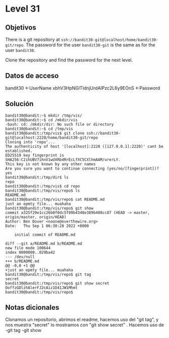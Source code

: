 # Level 31

## Objetivos
There is a git repository at `ssh://bandit30-git@localhost/home/bandit30-git/repo`. The password for the user `bandit30-git` is the same as for the user `bandit30`.

Clone the repository and find the password for the next level.

## Datos de acceso 
bandit30 <-UserName
xbhV3HpNGlTIdnjUrdAlPzc2L6y9EOnS <-Password
## Solución 
```shell
bandit30@bandit:~$ mkdir /tmp/vis/
bandit30@bandit:~$ cd /mkdir/vis
-bash: cd: /mkdir/dir: No such file or directory
bandit30@bandit:~$ cd /tmp/vis
bandit30@bandit:/tmp/vis$ git clone ssh://bandit30-git@localhost:2220/home/bandit30-git/repo
Cloning into 'repo'...
The authenticity of host '[localhost]:2220 ([127.0.0.1]:2220)' cant be established.
ED25519 key fingerprint is SHA256:C2ihUBV7ihnV1wUXRb4RrEcLfXC5CXlhmAAM/urerLY.
This key is not known by any other names
Are you sure you want to continue connecting (yes/no/[fingerprint])? yes
bandit30@bandit:/tmp/dir$ ls
repo
bandit30@bandit:/tmp/vis$ cd repo
bandit30@bandit:/tmp/vis/repo$ ls
README.md
bandit30@bandit:/tmp/vis/repo$ cat README.md
just an epmty file... muahaha
bandit30@bandit:/tmp/vis/repo$ git show
commit a325f29e1cc26b0f0dc5f89b4348e389b408cc87 (HEAD -> master, origin/master, origin/HEAD)
Author: Ben Dover <noone@overthewire.org>
Date:   Thu Sep 1 06:30:28 2022 +0000

    initial commit of README.md

diff --git a/README.md b/README.md
new file mode 100644
index 0000000..029ba42
--- /dev/null
+++ b/README.md
@@ -0,0 +1 @@
+just an epmty file... muahaha
bandit30@bandit:/tmp/vis/repo$ git tag
secret
bandit30@bandit:/tmp/vis/repo$ git show secret
OoffzGDlzhAlerFJ2cAiz1D41JW1Mhmt
bandit30@bandit:/tmp/vis/repo$

```

## Notas dicionales
Clonamos un repositorio, abrimos el readme, hacemos uso del "git tag", y nos muestra "secret" lo mostramos con  "git show secret" .
Hacemos uso de 
		-git tag
		-git show